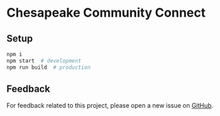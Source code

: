 # Chesapeake Community Connect

## Setup

```sh
npm i
npm start  # development
npm run build  # production
```

## Feedback

For feedback related to this project, please open a new issue on
[GitHub](https://github.com/SamAlby/chesapeakecommunityconnect/issues).
